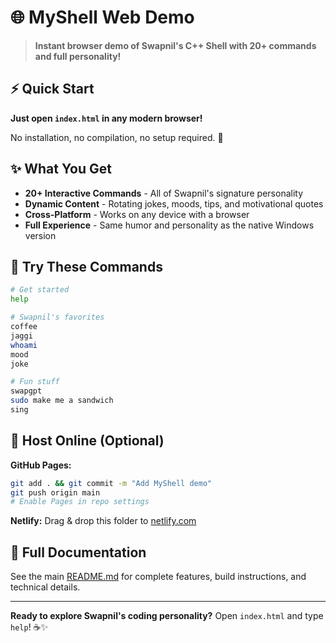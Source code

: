 # 🌐 MyShell Web Demo

> **Instant browser demo of Swapnil's C++ Shell with 20+ commands and full personality!**

## ⚡ Quick Start

**Just open `index.html` in any modern browser!**

No installation, no compilation, no setup required. 🚀

## ✨ What You Get

- **20+ Interactive Commands** - All of Swapnil's signature personality
- **Dynamic Content** - Rotating jokes, moods, tips, and motivational quotes
- **Cross-Platform** - Works on any device with a browser
- **Full Experience** - Same humor and personality as the native Windows version

## 🎯 Try These Commands

```bash
# Get started
help

# Swapnil's favorites
coffee
jaggi
whoami
mood
joke

# Fun stuff
swapgpt
sudo make me a sandwich
sing
```

## 🚀 Host Online (Optional)

**GitHub Pages:**

```bash
git add . && git commit -m "Add MyShell demo"
git push origin main
# Enable Pages in repo settings
```

**Netlify:** Drag & drop this folder to [netlify.com](https://netlify.com)

## 📖 Full Documentation

See the main [README.md](../README.md) for complete features, build instructions, and technical details.

---

**Ready to explore Swapnil's coding personality?** Open `index.html` and type `help`! ☕✨
